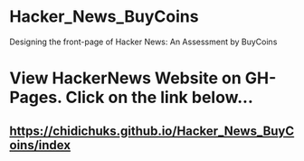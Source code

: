 # Hacker_News_BuyCoins
Designing the front-page of Hacker News: An Assessment by BuyCoins

# View HackerNews Website on GH-Pages. Click on the link below...
## https://chidichuks.github.io/Hacker_News_BuyCoins/index
